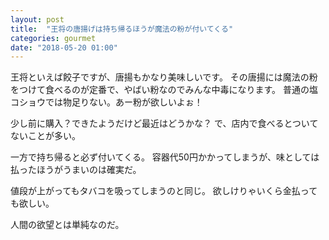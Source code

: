 ```yaml
---
layout: post
title:  "王将の唐揚げは持ち帰るほうが魔法の粉が付いてくる"
categories: gourmet
date: "2018-05-20 01:00"
---
```


王将といえば餃子ですが、唐揚もかなり美味しいです。
その唐揚には魔法の粉をつけて食べるのが定番で、やばい粉なのでみんな中毒になります。
普通の塩コショウでは物足りない。あー粉が欲しいよぉ！

少し前に購入？できたようだけど最近はどうかな？
で、店内で食べるとついてないことが多い。

一方で持ち帰ると必ず付いてくる。
容器代50円かかってしまうが、味としては払ったほうがうまいのは確実だ。

値段が上がってもタバコを吸ってしまうのと同じ。
欲しけりゃいくら金払っても欲しい。

人間の欲望とは単純なのだ。
